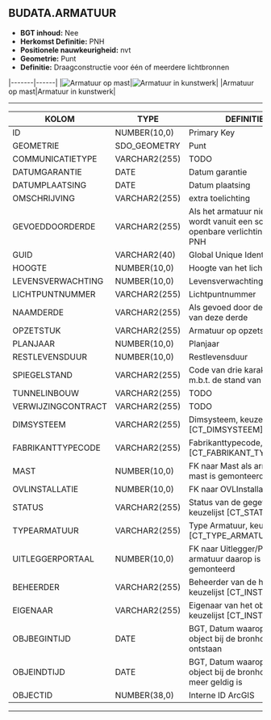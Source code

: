 ﻿## BUDATA.ARMATUUR


* __BGT inhoud:__ Nee
* __Herkomst Definitie:__ PNH
* __Positionele nauwkeurigheid:__ nvt
* __Geometrie:__ Punt
* __Definitie:__  Draagconstructie voor één of meerdere lichtbronnen



|-------|------|
|![Armatuur op mast](objectbladen\4_Ovl_Vri\armatuur_1.png)|![Armatuur in kunstwerk](objectbladen\4_Ovl_Vri\armatuur_2.png)|
|Armatuur op mast|Armatuur in kunstwerk|

***

|KOLOM                           	|TYPE          	|DEFINITIE|
|------                          	|----          	|-----    |
|ID                              	|NUMBER(10,0)  	|Primary Key|
|GEOMETRIE                       	|SDO_GEOMETRY  	|Punt|
|COMMUNICATIETYPE                	|VARCHAR2(255) 	|TODO|
|DATUMGARANTIE                   	|DATE          	|Datum garantie|
|DATUMPLAATSING                  	|DATE          	|Datum plaatsing|
|OMSCHRIJVING                    	|VARCHAR2(255) 	|extra toelichting|
|GEVOEDDOORDERDE                 	|VARCHAR2(255) 	|Als het armatuur niet gevoed wordt vanuit een schakelkast openbare verlichting van PNH|
|GUID                            	|VARCHAR2(40)  	|Global Unique Identifier|
|HOOGTE                          	|NUMBER(10,0)  	|Hoogte van het lichtpunt|
|LEVENSVERWACHTING               	|NUMBER(10,0)  	|Levensverwachting|
|LICHTPUNTNUMMER                 	|VARCHAR2(255) 	|Lichtpuntnummer|
|NAAMDERDE                       	|VARCHAR2(255) 	|Als gevoed door derde: naam van deze derde|
|OPZETSTUK                       	|VARCHAR2(255) 	|Armatuur op opzetstuk|
|PLANJAAR                        	|NUMBER(10,0)  	|Planjaar|
|RESTLEVENSDUUR                  	|NUMBER(10,0)  	|Restlevensduur|
|SPIEGELSTAND                    	|VARCHAR2(255) 	|Code van drie karakters m.b.t. de stand van het licht|
|TUNNELINBOUW                    	|VARCHAR2(255) 	|TODO|
|VERWIJZINGCONTRACT              	|VARCHAR2(255) 	|TODO|
|DIMSYSTEEM                      	|VARCHAR2(255) 	|Dimsysteem, keuzelijst [CT_DIMSYSTEEM]|
|FABRIKANTTYPECODE               	|VARCHAR2(255) 	|Fabrikanttypecode, keuzelijst [CT_FABRIKANT_TYPECODE]|
|MAST                            	|NUMBER(10,0)  	|FK naar Mast als armatuur op mast is gemonteerd|
|OVLINSTALLATIE                  	|NUMBER(10,0)  	|FK naar OVLInstallatie|
|STATUS                          	|VARCHAR2(255) 	|Status van de gegevens, keuzelijst [CT_STATUS]|
|TYPEARMATUUR                    	|VARCHAR2(255) 	|Type Armatuur, keuzelijst [CT_TYPE_ARMATUUR]|
|UITLEGGERPORTAAL                	|NUMBER(10,0)  	|FK naar Uitlegger/Portaal als armatuur daarop is gemonteerd|
|BEHEERDER                       	|VARCHAR2(255) 	|Beheerder van de halte, keuzelijst [CT_INSTANTIE]|
|EIGENAAR                        	|VARCHAR2(255) 	|Eigenaar van het object, keuzelijst [CT_INSTANTIE]|
|OBJBEGINTIJD                    	|DATE          	|BGT, Datum waarop het object bij de bronhouder is ontstaan|
|OBJEINDTIJD                     	|DATE          	|BGT, Datum waarop het object bij de bronhouder niet meer geldig is|
|OBJECTID                        	|NUMBER(38,0)   |Interne ID ArcGIS|

***


